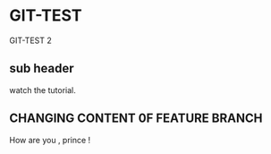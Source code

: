 # GIT-TEST
GIT-TEST 2


## sub header 

watch the tutorial.

## CHANGING CONTENT 0F FEATURE BRANCH

How are you , prince !


